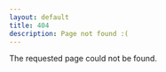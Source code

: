 ```yaml
---
layout: default
title: 404
description: Page not found :(
---
```


The requested page could not be found.
